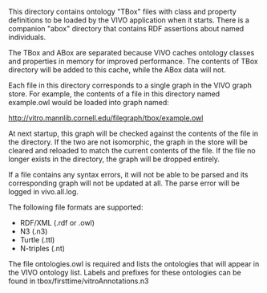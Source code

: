 This directory contains ontology "TBox" files with class and property definitions to be loaded by the VIVO application when it starts.  There is a companion "abox" directory that contains RDF assertions about named individuals.

The TBox and ABox are separated because VIVO caches ontology classes and properties in memory for improved performance.  The contents of TBox directory will be added to this cache, while the ABox data will not.

Each file in this directory corresponds to a single graph in the VIVO graph store.  For example, the contents of a file in this directory named example.owl would be loaded into graph named:

http://vitro.mannlib.cornell.edu/filegraph/tbox/example.owl

At next startup, this graph will be checked against the contents of the file in the directory.  If the two are not isomorphic, the graph in the store will be cleared and reloaded to match the current contents of the file.  If the file no longer exists in the directory, the graph will be dropped entirely.

If a file contains any syntax errors, it will not be able to be parsed and its corresponding graph will not be updated at all. The parse error will be logged in vivo.all.log.

The following file formats are supported:

* RDF/XML   (.rdf or .owl)
* N3        (.n3)
* Turtle    (.ttl)
* N-triples (.nt)

The file ontologies.owl is required and lists the ontologies that will appear in the VIVO
ontology list.  Labels and prefixes for these ontologies can be found in
tbox/firsttime/vitroAnnotations.n3
